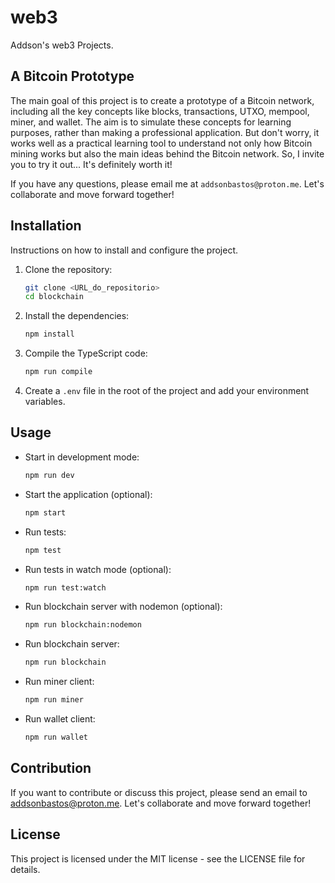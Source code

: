 # web3

Addson's web3 Projects.

## A Bitcoin Prototype

The main goal of this project is to create a prototype of a Bitcoin network, including all the key concepts like blocks, transactions, UTXO, mempool, miner, and wallet. The aim is to simulate these concepts for learning purposes, rather than making a professional application. But don't worry, it works well as a practical learning tool to understand not only how Bitcoin mining works but also the main ideas behind the Bitcoin network. So, I invite you to try it out... It's definitely worth it!

If you have any questions, please email me at `addsonbastos@proton.me`. Let's collaborate and move forward together!

## Installation

Instructions on how to install and configure the project.

1. Clone the repository:

   ```bash
   git clone <URL_do_repositorio>
   cd blockchain
   ```

2. Install the dependencies:

   ```bash
   npm install
   ```

3. Compile the TypeScript code:

   ```bash
   npm run compile
   ```

4. Create a `.env` file in the root of the project and add your environment variables.

## Usage

- Start in development mode:

  ```bash
  npm run dev
  ```

- Start the application (optional):

  ```bash
  npm start
  ```

- Run tests:

  ```bash
  npm test
  ```

- Run tests in watch mode (optional):

  ```bash
  npm run test:watch
  ```

- Run blockchain server with nodemon (optional):

  ```bash
  npm run blockchain:nodemon
  ```

- Run blockchain server:

  ```bash
  npm run blockchain
  ```

- Run miner client:

  ```bash
  npm run miner
  ```

- Run wallet client:
  ```bash
  npm run wallet
  ```

## Contribution

If you want to contribute or discuss this project, please send an email to addsonbastos@proton.me. Let's collaborate and move forward together!

## License

This project is licensed under the MIT license - see the LICENSE file for details.
